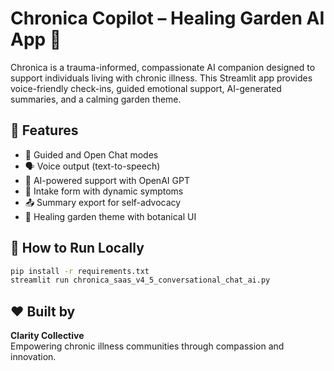 # Chronica Copilot – Healing Garden AI App 🌿

Chronica is a trauma-informed, compassionate AI companion designed to support individuals living with chronic illness. This Streamlit app provides voice-friendly check-ins, guided emotional support, AI-generated summaries, and a calming garden theme.

## 🌟 Features
- 🧘 Guided and Open Chat modes
- 🗣️ Voice output (text-to-speech)
- 🤖 AI-powered support with OpenAI GPT
- 📝 Intake form with dynamic symptoms
- 📤 Summary export for self-advocacy
- 🌿 Healing garden theme with botanical UI

## 🚀 How to Run Locally

```bash
pip install -r requirements.txt
streamlit run chronica_saas_v4_5_conversational_chat_ai.py
```

## ❤️ Built by
**Clarity Collective**  
Empowering chronic illness communities through compassion and innovation.
